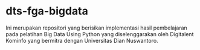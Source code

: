 # dts-fga-bigdata
Ini merupakan repositori yang berisikan implementasi hasil pembelajaran pada pelatihan Big Data Using Python yang diselenggarakan oleh Digitalent Kominfo yang bermitra dengan Universitas Dian Nuswantoro.
